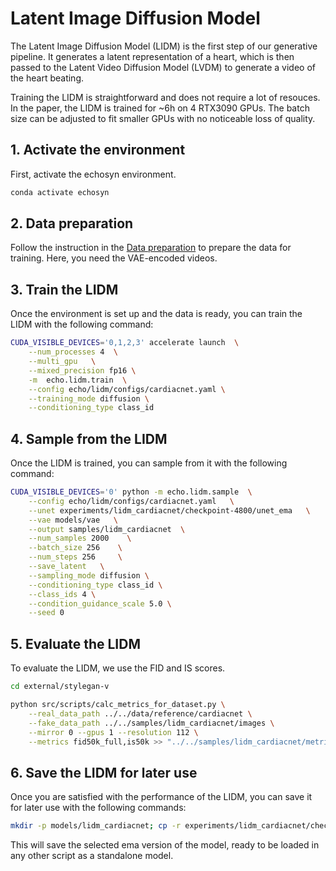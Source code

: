 # Latent Image Diffusion Model

The Latent Image Diffusion Model (LIDM) is the first step of our generative pipeline. It generates a latent representation of a heart, which is then passed to the Latent Video Diffusion Model (LVDM) to generate a video of the heart beating.

Training the LIDM is straightforward and does not require a lot of resouces. In the paper, the LIDM is trained for ~6h on 4 RTX3090 GPUs. The batch size can be adjusted to fit smaller GPUs with no noticeable loss of quality.

## 1. Activate the environment

First, activate the echosyn environment.

```bash
conda activate echosyn
```

## 2. Data preparation
Follow the instruction in the [Data preparation](../../README.md#data-preparation) to prepare the data for training. Here, you need the VAE-encoded videos.

## 3. Train the LIDM
Once the environment is set up and the data is ready, you can train the LIDM with the following command:

```bash
CUDA_VISIBLE_DEVICES='0,1,2,3' accelerate launch  \
	--num_processes 4  \
	--multi_gpu   \
	--mixed_precision fp16 \
	-m  echo.lidm.train  \
	--config echo/lidm/configs/cardiacnet.yaml \
	--training_mode diffusion \
	--conditioning_type class_id
```

## 4. Sample from the LIDM

Once the LIDM is trained, you can sample from it with the following command:

```bash
CUDA_VISIBLE_DEVICES='0' python -m echo.lidm.sample  \
	--config echo/lidm/configs/cardiacnet.yaml   \
	--unet experiments/lidm_cardiacnet/checkpoint-4800/unet_ema   \
	--vae models/vae   \
	--output samples/lidm_cardiacnet  \
	--num_samples 2000    \
	--batch_size 256    \
	--num_steps 256     \
	--save_latent   \
	--sampling_mode diffusion \
	--conditioning_type class_id \
	--class_ids 4 \
    --condition_guidance_scale 5.0 \
    --seed 0
```

## 5. Evaluate the LIDM

To evaluate the LIDM, we use the FID and IS scores. 

```bash
cd external/stylegan-v

python src/scripts/calc_metrics_for_dataset.py \
    --real_data_path ../../data/reference/cardiacnet \
    --fake_data_path ../../samples/lidm_cardiacnet/images \
    --mirror 0 --gpus 1 --resolution 112 \
    --metrics fid50k_full,is50k >> "../../samples/lidm_cardiacnet/metrics.txt"
```

## 6. Save the LIDM for later use
Once you are satisfied with the performance of the LIDM, you can save it for later use with the following commands:

```bash
mkdir -p models/lidm_cardiacnet; cp -r experiments/lidm_cardiacnet/checkpoint-4800/unet_ema/* models/lidm_cardiacnet/; cp experiments/lidm_cardiacnet/config.yaml models/lidm_cardiacnet/

```

This will save the selected ema version of the model, ready to be loaded in any other script as a standalone model.